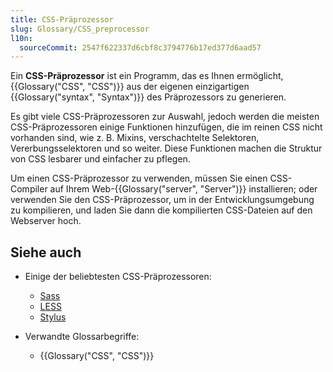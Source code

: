 ```yaml
---
title: CSS-Präprozessor
slug: Glossary/CSS_preprocessor
l10n:
  sourceCommit: 2547f622337d6cbf8c3794776b17ed377d6aad57
---
```


Ein **CSS-Präprozessor** ist ein Programm, das es Ihnen ermöglicht, {{Glossary("CSS", "CSS")}} aus der eigenen einzigartigen {{Glossary("syntax", "Syntax")}} des Präprozessors zu generieren.

Es gibt viele CSS-Präprozessoren zur Auswahl, jedoch werden die meisten CSS-Präprozessoren einige Funktionen hinzufügen, die im reinen CSS nicht vorhanden sind, wie z. B. Mixins, verschachtelte Selektoren, Vererbungsselektoren und so weiter. Diese Funktionen machen die Struktur von CSS lesbarer und einfacher zu pflegen.

Um einen CSS-Präprozessor zu verwenden, müssen Sie einen CSS-Compiler auf Ihrem Web-{{Glossary("server", "Server")}} installieren; oder verwenden Sie den CSS-Präprozessor, um in der Entwicklungsumgebung zu kompilieren, und laden Sie dann die kompilierten CSS-Dateien auf den Webserver hoch.

## Siehe auch

- Einige der beliebtesten CSS-Präprozessoren:
  - [Sass](https://sass-lang.com/)
  - [LESS](https://lesscss.org/)
  - [Stylus](https://stylus-lang.com/)

- Verwandte Glossarbegriffe:
  - {{Glossary("CSS", "CSS")}}
